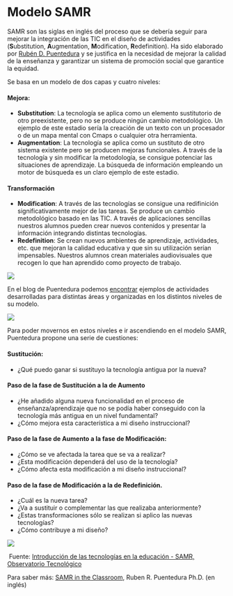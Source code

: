 
# Modelo SAMR

SAMR son las siglas en inglés del proceso que se debería seguir para mejorar la integración de las TIC en el diseño de actividades (**S**ubstitution, **A**ugmentation, **M**odification, **R**edefinition). Ha sido elaborado por [Rubén D. Puentedura](http://www.hippasus.com/rrpweblog/) y se justifica en la necesidad de mejorar la calidad de la enseñanza y garantizar un sistema de promoción social que garantice la equidad.

Se basa en un modelo de dos capas y cuatro niveles:

#### Mejora:

 * **Substitution**: La tecnología se aplica como un elemento sustitutorio de otro preexistente, pero no se produce ningún cambio metodológico. Un ejemplo de este estadio sería la creación de un texto con un procesador o de un mapa mental con Cmaps o cualquier otra herramienta.
 * **Augmentation**: La tecnología se aplica como un sustituto de otro sistema existente pero se producen mejoras funcionales. A través de la tecnología y sin modificar la metodología, se consigue potenciar las situaciones de aprendizaje. La búsqueda de información empleando un motor de búsqueda es un claro ejemplo de este estadio.

#### Transformación

 * **Modification**: A través de las tecnologías se consigue una redifinición significativamente mejor de las tareas. Se produce un cambio metodológico basado en las TIC. A través de aplicaciones sencillas nuestros alumnos pueden crear nuevos contenidos y presentar la información integrando distintas tecnologías.
 * **Redefinition**: Se crean nuevos ambientes de aprendizaje, actividades, etc. que mejoran la calidad educativa y que sin su utilización serían impensables. Nuestros alumnos crean materiales audiovisuales que recogen lo que han aprendido como proyecto de trabajo.

![](https://raw.githubusercontent.com/catedu/abp/master/http://recursostic.educacion.es/observatorio/web/images/upload/cesar/modelos/image008.jpg)

En el blog de Puentedura podemos [encontrar](http://www.hippasus.com/rrpweblog/archives/2012/08/14/SAMR_SixExemplars.pdf) ejemplos de actividades desarrolladas para distintas áreas y organizadas en los distintos niveles de su modelo.

![](https://raw.githubusercontent.com/catedu/abp/master/http://recursostic.educacion.es/observatorio/web/images/upload/cesar/modelos/image009.jpg)

Para poder movernos en estos niveles e ir ascendiendo en el modelo SAMR, Puentedura propone una serie de cuestiones:

#### Sustitución:

* ¿Qué puedo ganar si sustituyo la tecnología antigua por la nueva?

#### Paso de la fase de Sustitución a la de Aumento

* ¿He añadido alguna nueva funcionalidad en el proceso de enseñanza/aprendizaje que no se podía haber conseguido con la tecnología más antigua en un nivel fundamental?
* ¿Cómo mejora esta característica a mi diseño instruccional?

#### Paso de la fase de Aumento a la fase de Modificación:
- ¿Cómo se ve afectada la tarea que se va a realizar?
- ¿Esta modificación dependerá del uso de la tecnología?
- ¿Cómo afecta esta modificación a mi diseño instruccional?

#### Paso de la fase de Modificación a la de Redefinición.
- ¿Cuál es la nueva tarea?
- ¿Va a sustituir o complementar las que realizaba anteriormente?
- ¿Estas transformaciones sólo se realizan si aplico las nuevas tecnologías?
- ¿Cómo contribuye a mi diseño?

![](https://raw.githubusercontent.com/catedu/abp/master/http://recursostic.educacion.es/observatorio/web/images/upload/cesar/modelos/image010.png)

 Fuente: [Introducción de las tecnologías en la educación - SAMR, Observatorio Tecnológico](http://recursostic.educacion.es/observatorio/web/es/cajon-de-sastre/38-cajon-de-sastre/1092-monografico-introduccion-de-las-tecnologias-en-la-educacion?start=2)

Para saber más: [SAMR in the Classroom](http://www.hippasus.com/rrpweblog/archives/2014/08/27/SAMRInTheClassroom.pdf), Ruben R. Puentedura Ph.D. (en inglés)


